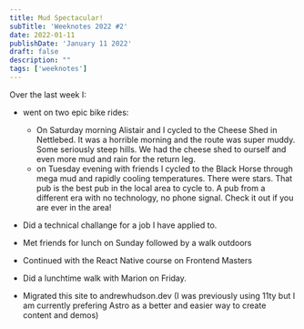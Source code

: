 ```yaml
---
title: Mud Spectacular!
subTitle: 'Weeknotes 2022 #2'
date: 2022-01-11
publishDate: 'January 11 2022'
draft: false
description: ""
tags: ['weeknotes']
---
```


Over the last week I:

-   went on two epic bike rides:

    -   On Saturday morning Alistair and I cycled to the Cheese Shed in Nettlebed. It was a horrible morning and the route was super muddy. Some seriously steep hills. We had the cheese shed to ourself and even more mud and rain for the return leg.
    -   on Tuesday evening with friends I cycled to the Black Horse through mega mud and rapidly cooling temperatures. There were stars. That pub is the best pub in the local area to cycle to. A pub from a different era with no technology, no phone signal. Check it out if you are ever in the area!

-   Did a technical challange for a job I have applied to.
-   Met friends for lunch on Sunday followed by a walk outdoors
-   Continued with the React Native course on Frontend Masters
-   Did a lunchtime walk with Marion on Friday.
-   Migrated this site to andrewhudson.dev (I was previously using 11ty but I am currently prefering Astro as a better and easier way to create content and demos)
